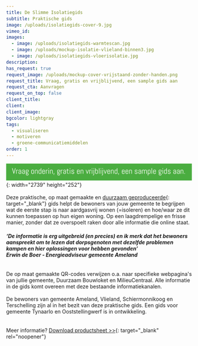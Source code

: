 ```yaml
---
title: De Slimme Isolatiegids
subtitle: Praktische gids
image: /uploads/isolatiegids-cover-9.jpg
vimeo_id:
images:
  - image: /uploads/isolatiegids-warmtescan.jpg
  - image: /uploads/mockup-isolatie-vlieland-binnen3.jpg
  - image: /uploads/isolatiegids-vloerisolatie.jpg
description:
has_request: true
request_image: /uploads/mockup-cover-vrijstaand-zonder-handen.png
request_title: Vraag, gratis en vrijblijvend, een sample gids aan
request_cta: Aanvragen
request_on_top: false
client_title:
client:
client_image:
bgcolor: lightgray
tags:
  - visualiseren
  - motiveren
  - groene-communicatiemiddelen
order: 1
---
```

![](/uploads/tekst-over-groene-vlak-1.jpg){: width="2739" height="252"}<br><br>Deze praktische, op maat gemaakte en&nbsp;[duurzaam geproduceerde](https://frisseplannen.nl/blogs/certificeringen/){: target="_blank"}&nbsp;gids helpt de bewoners van jouw gemeente te begrijpen wat de eerste stap is naar aardgasvrij wonen (=isoleren) en hoe/waar ze dit kunnen toepassen op hun eigen woning. Op een laagdrempelige en frisse manier, zonder dat ze overspoelt raken door alle informatie die online staat.

#### *‘De informatie is erg uitgebreid (en precies) en ik merk dat het bewoners aanspreekt om te lezen dat dorpsgenoten met dezelfde problemen kampen en hier oplossingen voor hebben gevonden’<br>Erwin de Boer - Energieadviseur gemeente Ameland*

<br>De op maat gemaakte QR-codes verwijzen o.a. naar specifieke webpagina's van jullie gemeente, Duurzaam Bouwloket en MilieuCentraal. Alle informatie in de gids komt overeen met deze bestaande informatiekanalen.<br>​​​​​​<br>De bewoners van gemeente Ameland, Vlieland, Schiermonnikoog en Terschelling zijn al in het bezit van deze praktische gids. Een gids voor gemeente Tynaarlo en Ooststellingwerf is in ontwikkeling.<br><br><br>Meer informatie?&nbsp;[Download productsheet &gt;&gt;](https://bit.ly/productsheetDSI){: target="_blank" rel="noopener"}